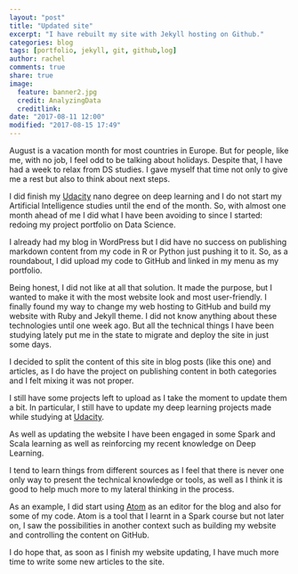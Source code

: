 ```yaml
---
layout: "post"
title: "Updated site"
excerpt: "I have rebuilt my site with Jekyll hosting on Github."
categories: blog
tags: [portfolio, jekyll, git, github,log]
author: rachel
comments: true
share: true
image:
  feature: banner2.jpg
  credit: AnalyzingData
  creditlink:
date: "2017-08-11 12:00"
modified: "2017-08-15 17:49"
---
```


August is a vacation month for most countries in Europe. But for people, like me, with no job, I feel odd to be talking about holidays.
Despite that, I have had a week to relax from DS studies. I gave myself that time not only to give me a rest but also to think about next steps.

I did finish my [Udacity][c85492ee] nano degree on deep learning and I do not start my Artificial Intelligence studies until the end of the month. So, with almost one month ahead of me I did what I have been avoiding to since I started: redoing my project portfolio on Data Science.

I already had my blog in WordPress but I did have no success on publishing markdown content from my code in R or Python just pushing it to it. So, as a roundabout, I did upload my code to GitHub and linked in my menu as my portfolio.

Being honest, I did not like at all that solution. It made the purpose, but I wanted to make it with the most website look and most user-friendly. I finally found my way to change my web hosting to GitHub and build my website with Ruby and Jekyll theme. I did not know anything about these technologies until one week ago. But all the technical things I have been studying lately put me in the state to migrate and deploy the site in just some days.

I decided to split the content of this site in blog posts (like this one) and articles, as I do have the project on publishing content in both categories and I felt mixing it was not proper.

I still have some projects left to upload as I take the moment to update them a bit. In particular, I still have to update my deep learning projects made while studying at [Udacity][c85492ee].

  [c85492ee]: https://eu.udacity.com/ "Udacity"

As well as updating the website I have been engaged in some Spark and Scala learning as well as reinforcing my recent knowledge on Deep Learning.

I tend to learn things from different sources as I feel that there is never one only way to present the technical knowledge or tools, as well as I think it is good to help much more to my lateral thinking in the process.

As an example, I did start using [Atom][17110062] as an editor for the blog and also for some of my code. Atom is a tool that I learnt in a Spark course but not later on, I saw the possibilities in another context such as building my website and controlling the content on GitHub.


  [17110062]: https://atom.io/ "Atom"

I do hope that, as soon as I finish my website updating, I have much more time to write some new articles to the site.
